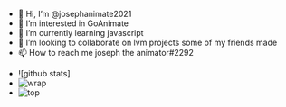 - 👋 Hi, I’m @josephanimate2021
- 👀 I’m interested in GoAnimate
- 🌱 I’m currently learning javascript
- 💞️ I’m looking to collaborate on lvm projects some of my friends made
- 📫 How to reach me joseph the animator#2292

<!---
josephanimate2021/josephanimate2021 is a ✨ special ✨ repository because its `README.md` (this file) appears on your GitHub profile.
You can click the Preview link to take a look at your changes.
--->

- ![github stats]
- ![wrap](https://github-readme-stats.vercel.app/api/pin/?username=josephanimate2021&repo=Vyond-Legacy-Offline&theme=dark&show_owner=true)
- ![top](https://github-readme-stats.vercel.app/api/top-langs/?username=josephanimate2021&theme=dark)


